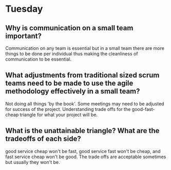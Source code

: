 # Tuesday

## Why is communication on a small team important?
Communication on any team is essential but in a small team there are more things to be done per individual thus making the cleanliness of communication to be essential. 
## What adjustments from traditional sized scrum teams need to be made to use the agile methodology effectively in a small team?
Not doing all things 'by the book'. Some meetings may need to be adjusted for success of the project. Understanding trade offs for the good-fast-cheap triangle for what your project will be.
## What is the unattainable triangle? What are the tradeoffs of each side?
good service cheap won't be fast,  good service fast won't be cheap, and fast service cheap won't be good. The trade offs are acceptable sometimes but usually they won't be.